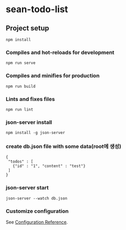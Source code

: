 # sean-todo-list

## Project setup
```
npm install
```

### Compiles and hot-reloads for development
```
npm run serve
```

### Compiles and minifies for production
```
npm run build
```

### Lints and fixes files
```
npm run lint
```

### json-server install
```
npm install -g json-server
```
### create db.json file with some data(root에 생성)
```
{
 "todos" : [
   {"id" : "1", "content" : "test"}
 ]
}
```

### json-server start
```
json-server --watch db.json
```

### Customize configuration
See [Configuration Reference](https://cli.vuejs.org/config/).
